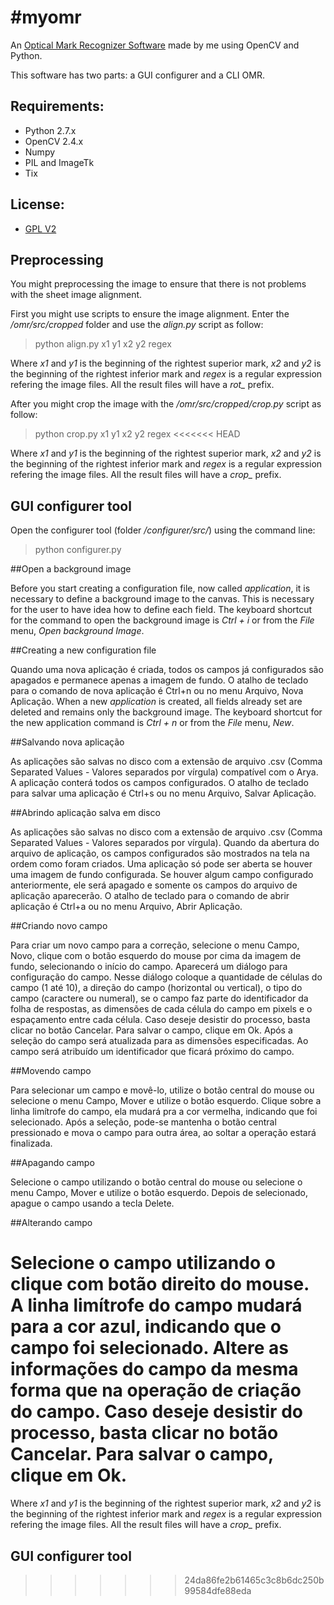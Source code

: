 #myomr
=====

An [Optical Mark Recognizer Software](https://en.wikipedia.org/wiki/Optical_mark_recognition "OMR") made by me using OpenCV and Python.

This software has two parts: a GUI configurer and a CLI OMR.

## Requirements:
* Python 2.7.x
* OpenCV 2.4.x
* Numpy
* PIL and ImageTk
* Tix 

## License:
* [GPL V2](LICENSE)

Preprocessing
-----

You might preprocessing the image to ensure that there is not problems with the sheet image alignment. 

First you might use scripts to ensure the image alignment. Enter the _/omr/src/cropped_ folder and use the *align.py* script as follow:

> python align.py x1 y1 x2 y2 regex

Where *x1* and *y1* is the beginning of the rightest superior mark, *x2* and *y2* is the beginning of the rightest inferior mark and *regex* is a regular expression refering the image files. All the result files will have a *rot_* prefix.

After you might crop the image with the _/omr/src/cropped/crop.py_ script as follow:

> python crop.py x1 y1 x2 y2 regex
<<<<<<< HEAD

Where *x1* and *y1* is the beginning of the rightest superior mark, *x2* and *y2* is the beginning of the rightest inferior mark and *regex* is a regular expression refering the image files. All the result files will have a *crop_* prefix.

GUI configurer tool
-----

Open the configurer tool (folder _/configurer/src/_) using the command line:

> python configurer.py

##Open a background image

Before you start creating a configuration file, now called *application*, it is necessary to define a background image to the canvas. This is necessary for the user to have idea how to define each field. The keyboard shortcut for the command to open the background image is *Ctrl + i* or from the *File* menu, *Open background Image*.

##Creating a new configuration file

Quando uma nova aplicação é criada, todos os campos já configurados são apagados e permanece apenas a imagem de fundo. O atalho de teclado para o comando de nova aplicação é Ctrl+n ou no menu Arquivo, Nova Aplicação.
When a new *application* is created, all fields already set are deleted and remains only the background image. The keyboard shortcut for the new application command is *Ctrl + n* or from the *File* menu, *New*.

##Salvando nova aplicação

As aplicações são salvas no disco com a extensão de arquivo .csv (Comma Separated Values  - Valores separados por vírgula) compatível com o Arya. A aplicação conterá todos os campos configurados. O atalho de teclado para salvar uma aplicação é Ctrl+s ou no menu Arquivo, Salvar Aplicação.

##Abrindo aplicação salva em disco

As aplicações são salvas no disco com a extensão de arquivo .csv (Comma Separated Values  - Valores separados por vírgula). Quando da abertura do arquivo de aplicação, os campos configurados são mostrados na tela na ordem como foram criados. Uma aplicação só pode ser aberta se houver uma imagem de fundo configurada. Se houver algum campo configurado anteriormente, ele será apagado e somente os campos do arquivo de aplicação aparecerão. O atalho de teclado para o comando de abrir aplicação é Ctrl+a ou no menu Arquivo, Abrir Aplicação.

##Criando novo campo

Para criar um novo campo para a correção, selecione o menu Campo, Novo, clique com o botão esquerdo do mouse por cima da imagem de fundo, selecionando o início do campo. Aparecerá um diálogo para configuração do campo. Nesse diálogo coloque a quantidade de células do campo (1 até 10), a direção do campo (horizontal ou vertical), o tipo do campo (caractere ou numeral), se o campo faz parte do identificador da folha de respostas, as dimensões de cada célula do campo em pixels e o espaçamento entre cada célula. Caso deseje desistir do processo, basta clicar no botão Cancelar. Para salvar o campo, clique em Ok. Após a seleção do campo será atualizada para as dimensões especificadas. Ao campo será atribuído um identificador que ficará próximo do campo.

##Movendo campo

Para selecionar um campo e movê-lo, utilize o botão central do mouse ou selecione o menu Campo, Mover e utilize o botão esquerdo. Clique sobre a linha limítrofe do campo, ela mudará pra a cor vermelha, indicando que foi selecionado. Após a seleção, pode-se  mantenha o botão central pressionado e mova o campo para outra área, ao soltar a operação estará finalizada.

##Apagando campo

Selecione o campo utilizando o botão central do mouse ou selecione o menu Campo, Mover e utilize o botão esquerdo. Depois de selecionado, apague o campo usando a tecla Delete.

##Alterando campo

Selecione o campo utilizando o clique com botão direito do mouse. A linha limítrofe do campo mudará para a cor azul, indicando que o campo foi selecionado. Altere as informações do campo da mesma forma que na operação de criação do campo. Caso deseje desistir do processo, basta clicar no botão Cancelar. Para salvar o campo, clique em Ok.
=======

Where *x1* and *y1* is the beginning of the rightest superior mark, *x2* and *y2* is the beginning of the rightest inferior mark and *regex* is a regular expression refering the image files. All the result files will have a *crop_* prefix.

GUI configurer tool
-----

>>>>>>> 24da86fe2b61465c3c8b6dc250b99584dfe88eda
